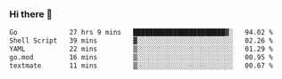 ### Hi there 👋

<!--
**yeya24/yeya24** is a ✨ _special_ ✨ repository because its `README.md` (this file) appears on your GitHub profile.

Here are some ideas to get you started:

- 🔭 I’m currently working on ...
- 🌱 I’m currently learning ...
- 👯 I’m looking to collaborate on ...
- 🤔 I’m looking for help with ...
- 💬 Ask me about ...
- 📫 How to reach me: ...
- 😄 Pronouns: ...
- ⚡ Fun fact: ...
-->

<!--START_SECTION:waka-->

```txt
Go             27 hrs 9 mins   ███████████████████████▓░   94.02 %
Shell Script   39 mins         ▓░░░░░░░░░░░░░░░░░░░░░░░░   02.26 %
YAML           22 mins         ▒░░░░░░░░░░░░░░░░░░░░░░░░   01.29 %
go.mod         16 mins         ▒░░░░░░░░░░░░░░░░░░░░░░░░   00.95 %
textmate       11 mins         ▒░░░░░░░░░░░░░░░░░░░░░░░░   00.67 %
```

<!--END_SECTION:waka-->
